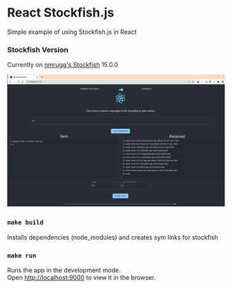 # React Stockfish.js
Simple example of using Stockfish.js in React

### Stockfish Version
Currently on [nmrugg's Stockfish](https://github.com/nmrugg/stockfish.js) 15.0.0

![React Stockfish](/public/reactstockfish.png?raw=true "")

### `make build`
Installs dependencies (node_modules) and creates sym links for stockfish

### `make run`

Runs the app in the development mode.\
Open [http://localhost:9000](http://localhost:9000) to view it in the browser.